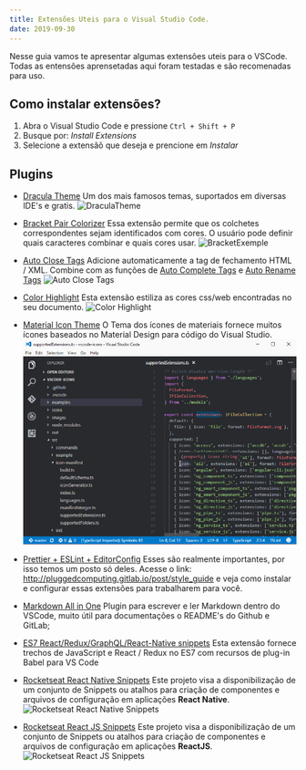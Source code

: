 ```yaml
---
title: Extensões Uteis para o Visual Studio Code.
date: 2019-09-30
---
```


Nesse guia vamos te apresentar algumas extensões uteis para o VSCode. Todas as entensões aprensetadas aqui foram testadas e são recomenadas para uso.

##  Como instalar extensões? 
1. Abra o Visual Studio Code e pressione `Ctrl + Shift + P`
2. Busque por: _Install Extensions_
3. Selecione a extensãõ que deseja e prencione em _Instalar_

## Plugins

- [Dracula Theme](https://draculatheme.com/visual-studio-code/)
   Um dos mais famosos temas, suportados em diversas IDE's e gratis. 
   ![DraculaTheme](https://draculatheme.com/assets/img/screenshots/vscode.png)

- [Bracket Pair Colorizer](https://github.com/CoenraadS/BracketPair)
   Essa extensão permite que os colchetes correspondentes sejam identificados com cores. O usuário pode definir quais caracteres combinar e quais cores usar.
   ![BracketExemple](https://github.com/CoenraadS/BracketPair/raw/develop/images/example.png)
   
- [Auto Close Tags](https://github.com/formulahendry/vscode-auto-close-tag )
   Adicione automaticamente a tag de fechamento HTML / XML. Combine com as funções de [Auto Complete Tags](https://github.com/formulahendry/vscode-auto-complete-tag) e  [Auto Rename Tags](https://github.com/formulahendry/vscode-auto-rename-tag)
   ![Auto Close Tags](https://github.com/formulahendry/vscode-auto-close-tag/raw/master/images/usage.gif)
   
- [Color Highlight](https://marketplace.visualstudio.com/items?itemName=naumovs.color-highlight)
   Esta extensão estiliza as cores css/web encontradas no seu documento.
   ![Color Highlight](https://raw.githubusercontent.com/wesbos/cobalt2-vscode/cobalt2-updates/images/ss.png)
   
- [Material Icon Theme](https://marketplace.visualstudio.com/items?itemName=PKief.material-icon-theme)
   O Tema dos ícones de materiais fornece muitos ícones baseados no Material Design para código do Visual Studio.
   ![vscode-icons](https://raw.githubusercontent.com/vscode-icons/vscode-icons/master/images/screenshot.gif)
   
- [Prettier + ESLint + EditorConfig](http://pluggedcomputing.gitlab.io/post/style_guide)
   Esses são realmente importantes, por isso temos um posto só deles. Acesse o link: http://pluggedcomputing.gitlab.io/post/style_guide e veja como instalar e configurar essas extensões para trabalharem para você. 
   
- [Markdown All in One](https://marketplace.visualstudio.com/items?itemName=yzhang.markdown-all-in-one)
   Plugin para escrever e ler Markdown dentro do VSCode, muito útil para documentações o README's do Github e GitLab;
   
- [ES7 React/Redux/GraphQL/React-Native snippets](https://marketplace.visualstudio.com/items?itemName=dsznajder.es7-react-js-snippets)
   Esta extensão fornece trechos de JavaScript e React / Redux no ES7 com recursos de plug-in Babel para VS Code
   
- [Rocketseat React Native Snippets](https://github.com/Rocketseat/rocketseat-vscode-react-native-snippets)
   Este projeto visa a disponibilização de um conjunto de Snippets ou atalhos para criação de componentes e arquivos de configuração em aplicações **React Native**.
   ![Rocketseat React Native Snippets](https://raw.githubusercontent.com/Rocketseat/rocketseat-vscode-react-native-snippets/master/images/component.gif)
   
- [Rocketseat React JS Snippets](https://github.com/Rocketseat/rocketseat-vscode-reactjs-snippets)
   Este projeto visa a disponibilização de um conjunto de Snippets ou atalhos para criação de componentes e arquivos de configuração em aplicações **ReactJS**.
   ![Rocketseat React JS Snippets](https://raw.githubusercontent.com/Rocketseat/rocketseat-vscode-reactjs-snippets/master/images/component.gif)
